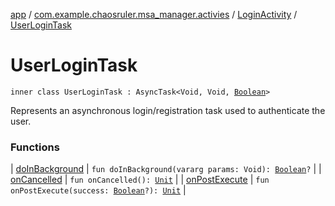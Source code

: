 [app](../../../index.md) / [com.example.chaosruler.msa_manager.activies](../../index.md) / [LoginActivity](../index.md) / [UserLoginTask](.)

# UserLoginTask

`inner class UserLoginTask : AsyncTask<Void, Void, `[`Boolean`](https://kotlinlang.org/api/latest/jvm/stdlib/kotlin/-boolean/index.html)`>`

Represents an asynchronous login/registration task used to authenticate
the user.

### Functions

| [doInBackground](do-in-background.md) | `fun doInBackground(vararg params: Void): `[`Boolean`](https://kotlinlang.org/api/latest/jvm/stdlib/kotlin/-boolean/index.html)`?` |
| [onCancelled](on-cancelled.md) | `fun onCancelled(): `[`Unit`](https://kotlinlang.org/api/latest/jvm/stdlib/kotlin/-unit/index.html) |
| [onPostExecute](on-post-execute.md) | `fun onPostExecute(success: `[`Boolean`](https://kotlinlang.org/api/latest/jvm/stdlib/kotlin/-boolean/index.html)`?): `[`Unit`](https://kotlinlang.org/api/latest/jvm/stdlib/kotlin/-unit/index.html) |

